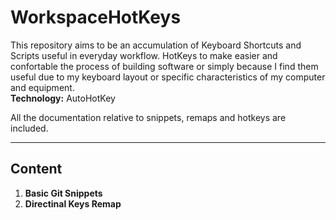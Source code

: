 # WorkspaceHotKeys

This repository aims to be an accumulation of Keyboard Shortcuts and Scripts useful in everyday workflow.
HotKeys to make easier and confortable the process of building software or simply because I find them useful due to my keyboard layout or specific characteristics of my computer and equipment.<br>
**Technology:** AutoHotKey

All the documentation relative to snippets, remaps and hotkeys are included.

---
## Content
1. **Basic Git Snippets**  
2. **Directinal Keys Remap**
